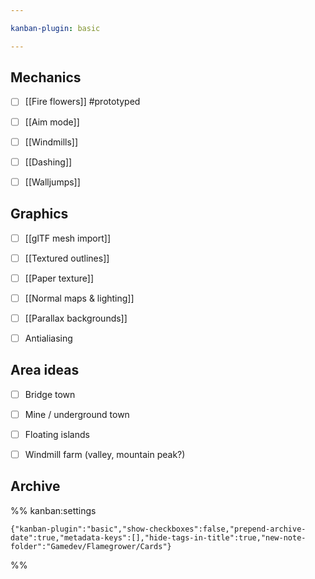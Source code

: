 ```yaml
---

kanban-plugin: basic

---
```


## Mechanics

- [ ] [[Fire flowers]] #prototyped
- [ ] [[Aim mode]]
- [ ] [[Windmills]]
- [ ] [[Dashing]]
- [ ] [[Walljumps]]


## Graphics

- [ ] [[glTF mesh import]]
- [ ] [[Textured outlines]]
- [ ] [[Paper texture]]
- [ ] [[Normal maps & lighting]]
- [ ] [[Parallax backgrounds]]
- [ ] Antialiasing


## Area ideas

- [ ] Bridge town
- [ ] Mine / underground town
- [ ] Floating islands
- [ ] Windmill farm (valley, mountain peak?)


## Archive





%% kanban:settings
```
{"kanban-plugin":"basic","show-checkboxes":false,"prepend-archive-date":true,"metadata-keys":[],"hide-tags-in-title":true,"new-note-folder":"Gamedev/Flamegrower/Cards"}
```
%%